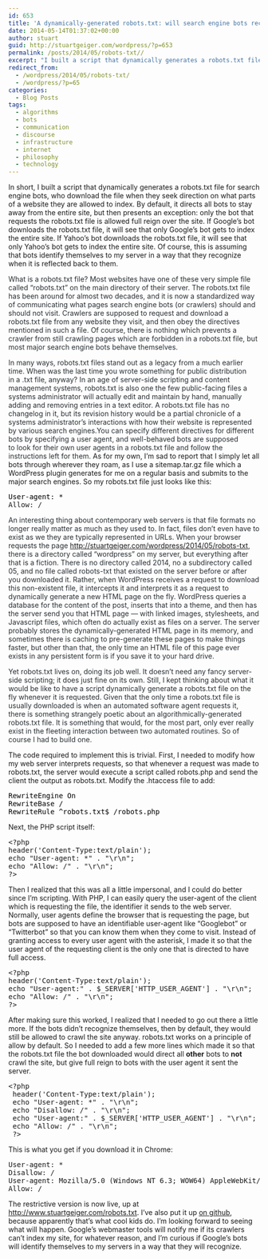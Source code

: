 ```yaml
---
id: 653
title: 'A dynamically-generated robots.txt: will search engine bots recognize themselves?'
date: 2014-05-14T01:37:02+00:00
author: stuart
guid: http://stuartgeiger.com/wordpress/?p=653
permalink: /posts/2014/05/robots-txt// 
excerpt: "I built a script that dynamically generates a robots.txt file for search engine bots, who download the file when they seek direction on what parts of a website they are allowed to index. By default, it directs all bots to stay away from the entire site, but then presents an exception: only the bot that requests the robots.txt file is allowed full reign over the site."
redirect_from:
  - /wordpress/2014/05/robots-txt/
  - /wordpress/?p=65
categories:
  - Blog Posts
tags:
  - algorithms
  - bots
  - communication
  - discourse
  - infrastructure
  - internet
  - philosophy
  - technology
---
```


In short, I built a script that dynamically generates a robots.txt file for search engine bots, who download the file when they seek direction on what parts of a website they are allowed to index. By default, it directs all bots to stay away from the entire site, but then presents an exception: only the bot that requests the robots.txt file is allowed full reign over the site. If Google&#8217;s bot downloads the robots.txt file, it will see that only Google&#8217;s bot gets to index the entire site. If Yahoo&#8217;s bot downloads the robots.txt file, it will see that only Yahoo&#8217;s bot gets to index the entire site. Of course, this is assuming that bots identify themselves to my server in a way that they recognize when it is reflected back to them.

<!--more-->

<span style="color: #292f33;">What is a robots.txt file? Most websites have one of these very simple file called &#8220;robots.txt&#8221; on the main directory of their server. The robots.txt file has been around for almost two decades, and it is now a standardized way of communicating what pages search engine bots (or crawlers) should and should not visit. Crawlers are supposed to request and download a robots.txt file from any website they visit, and then obey the directives mentioned in such a file. Of course, there is nothing which prevents a crawler from still crawling pages which are forbidden in a robots.txt file, but most major search engine bots behave themselves. </span>

<span style="color: #292f33;">In many ways, robots.txt files stand out as a legacy from a much earlier time. When was the last time you wrote something for public distribution in a .txt file, anyway? In an age of server-side scripting and content management systems, robots.txt is also one the few public-facing files a systems administrator will actually edit and maintain by hand, manually adding and removing entries in a text editor. A robots.txt file has no changelog in it, but its revision history would be a partial chronicle of a systems administrator&#8217;s interactions with how their website is represented by various search engines.</span><span style="color: #292f33;">You can specify different directives for different bots by specifying a user agent, and well-behaved bots are supposed to look for their own user agents in a robots.txt file and follow the instructions left for them. </span>As for my own, I&#8217;m sad to report that I simply let all bots through wherever they roam, as I use a sitemap.tar.gz file which a WordPress plugin generates for me on a regular basis and submits to the major search engines. So my robots.txt file just looks like this:

<pre><span style="color: #000000;">User-agent: *
</span>Allow: /</pre>

<span style="color: #292f33;">An interesting thing about contemporary web servers is that file formats no longer really matter as much as they used to. In fact, files don&#8217;t even have to exist as we they are typically represented in URLs. When your browser requests the page http://stuartgeiger.com/wordpress/2014/05/robots-txt, there is a directory called &#8220;wordpress&#8221; on my server, but everything after that is a fiction. There is no directory called 2014, no a subdirectory called 05, and no file called robots-txt that existed on the server before or after you downloaded it. Rather, when WordPress receives a request to download this non-existent file, it intercepts it and interprets it as a request to dynamically generate a new HTML page on the fly. WordPress queries a database for the content of the post, inserts that into a theme, and then has the server send you that HTML page &#8212; with linked images, stylesheets, and Javascript files, which often do actually exist as files on a server. The server probably stores the dynamically-generated HTML page in its memory, and sometimes there is caching to pre-generate these pages to make things faster, but other than that, the only time an HTML file of this page ever exists in any persistent form is if you save it to your hard drive. </span>

<span style="color: #292f33;">Yet robots.txt lives on, doing its job well. It doesn&#8217;t need any fancy server-side scripting; it does just fine on its own. Still, I kept thinking about what it would be like to have a script dynamically generate a robots.txt file on the fly whenever it is requested. Given that the only time a robots.txt file is usually downloaded is when an automated software agent requests it, there is something strangely poetic about an algorithmically-generated robots.txt file. It is something that would, for the most part, only ever really exist in the fleeting interaction between two automated routines. So of course I had to build one.</span>

The code required to implement this is trivial. First, I needed to modify how my web server interprets requests, so that whenever a request was made to robots.txt, the server would execute a script called robots.php and send the client the output as robots.txt. Modify the .htaccess file to add:

<pre><span style="color: #000000;">RewriteEngine On
RewriteBase /
RewriteRule ^robots.txt$ /robots.php</span></pre>

Next, the PHP script itself:

<pre>&lt;?php
header('Content-Type:text/plain');
echo "User-agent: *" . "\r\n";
echo "Allow: /" . "\r\n";
?&gt;
</pre>

Then I realized that this was all a little impersonal, and I could do better since I&#8217;m scripting. With PHP, I can easily query the user-agent of the client which is requesting the file, the identifier it sends to the web server. Normally, user agents define the browser that is requesting the page, but bots are supposed to have an identifiable user-agent like &#8220;Googlebot&#8221; or &#8220;Twitterbot&#8221; so that you can know them when they come to visit. Instead of granting access to every user agent with the asterisk, I made it so that the user agent of the requesting client is the only one that is directed to have full access.

<pre>&lt;?php
header('Content-Type:text/plain');
echo "User-agent:" . $_SERVER['HTTP_USER_AGENT'] . "\r\n";
echo "Allow: /" . "\r\n";
?&gt;</pre>

After making sure this worked, I realized that I needed to go out there a little more. If the bots didn&#8217;t recognize themselves, then by default, they would still be allowed to crawl the site anyway. robots.txt works on a principle of allow by default. So I needed to add a few more lines which made it so that the robots.txt file the bot downloaded would direct all **other** bots to **not** crawl the site, but give full reign to bots with the user agent it sent the server.

<pre>&lt;?php
 header('Content-Type:text/plain');
 echo "User-agent: *" . "\r\n";
 echo "Disallow: /" . "\r\n";
 echo "User-agent:" . $_SERVER['HTTP_USER_AGENT'] . "\r\n";
 echo "Allow: /" . "\r\n";
 ?&gt;</pre>

This is what you get if you download it in Chrome:

<pre>User-agent: *
Disallow: /
User-agent: Mozilla/5.0 (Windows NT 6.3; WOW64) AppleWebKit/537.36 (KHTML, like Gecko) Chrome/34.0.1847.131 Safari/537.36 
Allow: /</pre>

The restrictive version is now live, up at <http://www.stuartgeiger.com/robots.txt>. I&#8217;ve also put it up [on github](https://github.com/staeiou/robots.txt.php), because apparently that&#8217;s what cool kids do. I&#8217;m looking forward to seeing what will happen. Google&#8217;s webmaster tools will notify me if its crawlers can&#8217;t index my site, for whatever reason, and I&#8217;m curious if Google&#8217;s bots will identify themselves to my servers in a way that they will recognize.
